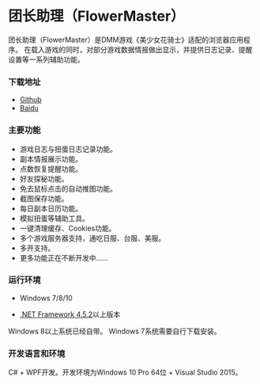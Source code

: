 # 团长助理（FlowerMaster）

团长助理（FlowerMaster）是DMM游戏《美少女花骑士》适配的浏览器应用程序。
在载入游戏的同时，对部分游戏数据情报做出显示，并提供日志记录、提醒设置等一系列辅助功能。

### 下载地址

* [Github](https://github.com/lprensoft/FlowerMaster/releases)
* [Baidu](http://pan.baidu.com/s/1jIpqEea)

### 主要功能

* 游戏日志与扭蛋日志记录功能。
* 副本情报展示功能。
* 点数恢复提醒功能。
* 好友探秘功能。
* 免去鼠标点击的自动推图功能。
* 截图保存功能。
* 每日副本日历功能。
* 模拟扭蛋等辅助工具。
* 一键清理缓存、Cookies功能。
* 多个游戏服务器支持，通吃日服、台服、美服。
* 多开支持。
* 更多功能正在不断开发中……

### 运行环境

* Windows 7/8/10

* [.NET Framework 4.5.2](https://www.microsoft.com/zh-CN/download/details.aspx?id=42642)以上版本

Windows 8以上系统已经自带。
Windows 7系统需要自行下载安装。

### 开发语言和环境

C# + WPF开发。开发环境为Windows 10 Pro 64位 + Visual Studio 2015。
